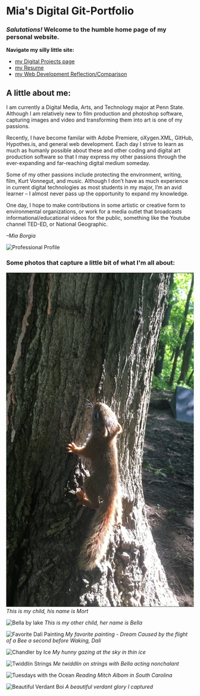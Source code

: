 # Mia's Digital Git-Portfolio
### <i> Salutations! </i>  Welcome to the humble home page of my personal website.

**Navigate my silly little site:**

* [my Digital Projects page](portfolio.md)
* [my Resume](resume.md)
* [my Web Development Reflection/Comparison](reflection.md)

## A little about me:
I am currently a Digital Media, Arts, and Technology major at Penn State. Although I am relatively new to film production and photoshop software, capturing images and video and transforming them into art is one of my passions.

Recently, I have become familar with Adobe Premiere, oXygen.XML, GitHub, Hypothes.is, and general web development. Each day I strive to learn as much as humanly possible about these and other coding and digital art production software so that I may express my other passions through the ever-expanding and far-reaching digital medium someday.

Some of my other passions include protecting the environment, writing, film, Kurt Vonnegut, and music. Although I don’t have as much experience in current digital technologies as most students in my major, I’m an avid learner – I almost never pass up the opportunity to expand my knowledge.

One day, I hope to make contributions in some artistic or creative form to environmental organizations, or work for a media outlet that broadcasts informational/educational videos for the public, something like the Youtube channel TED-ED, or National Geographic.

<i> –Mia Borgia </i>

![Professional Profile](images/profile2.JPEG)

### Some photos that capture a little bit of what I'm all about:

![This is my child, his name is Mort](images/mortontree.jpg) *This is my child, his name is Mort*

![Bella by lake](images/lakepupper.JPEG) *This is my other child, her name is Bella*

![Favorite Dali Painting](images/favoriteDali.jpeg) *My favorite painting - Dream Caused by the flight of a Bee a second before Waking, Dali*

![Chandler by Ice](images/lakelooker) *My hunny gazing at the sky in thin ice*

![Twiddlin Strings](images/meguitar2.JPEG) *Me twiddlin on strings with Bella acting nonchalant*

![Tuesdays with the Ocean](images/paradisewithmorrie) *Reading Mitch Albom in South Carolina*

![Beautiful Verdant Boi](images/treelookinup2.JPEG) *A beautiful verdant glory I captured*
